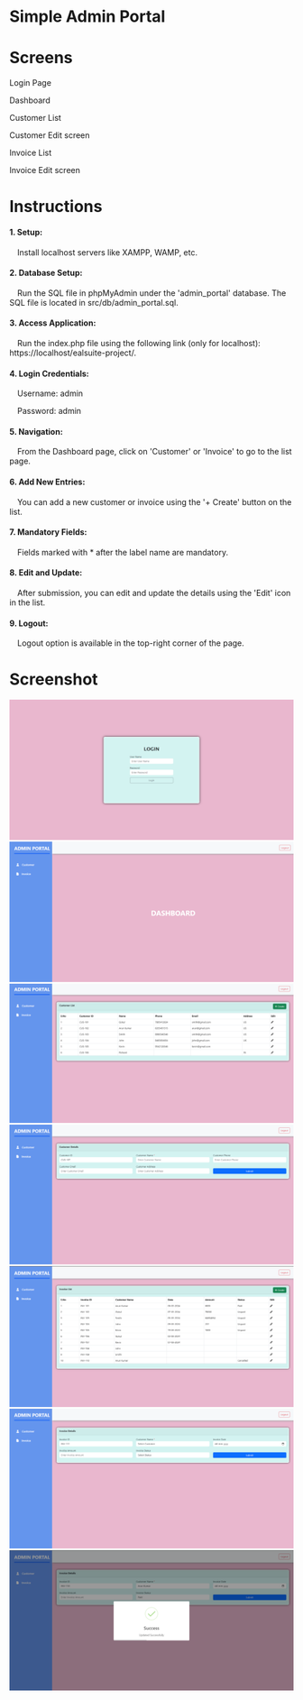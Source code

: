 # Simple Admin Portal 

# Screens

Login Page

Dashboard

Customer List

Customer Edit screen

Invoice List

Invoice Edit screen

# Instructions

#### 1. Setup:

&emsp;Install localhost servers like XAMPP, WAMP, etc.

#### 2. Database Setup:

&emsp;Run the SQL file in phpMyAdmin under the 'admin_portal' database. The SQL file is located in src/db/admin_portal.sql.

#### 3. Access Application:

&emsp;Run the index.php file using the following link (only for localhost): https://localhost/ealsuite-project/.

#### 4. Login Credentials:

&emsp;Username: admin

&emsp;Password: admin

#### 5. Navigation:

&emsp;From the Dashboard page, click on 'Customer' or 'Invoice' to go to the list page.

#### 6. Add New Entries:

&emsp;You can add a new customer or invoice using the '+ Create' button on the list.

#### 7. Mandatory Fields:

&emsp;Fields marked with * after the label name are mandatory.

#### 8. Edit and Update:

&emsp;After submission, you can edit and update the details using the 'Edit' icon in the list.

#### 9. Logout:

&emsp;Logout option is available in the top-right corner of the page.

# Screenshot

![Image of Login Page](https://github.com/Ambroarun83/ealsuite-project/blob/main/screenshots/login-page.png)
![Image of Dashboard](https://github.com/Ambroarun83/ealsuite-project/blob/main/screenshots/dashboard-page.png)
![Image of Customer List](https://github.com/Ambroarun83/ealsuite-project/blob/main/screenshots/customer-list.png)
![Image of Add Customer](https://github.com/Ambroarun83/ealsuite-project/blob/main/screenshots/add-customer.png)
![Image of Invoice List](https://github.com/Ambroarun83/ealsuite-project/blob/main/screenshots/invoice-list.png)
![Image of Add Invoice](https://github.com/Ambroarun83/ealsuite-project/blob/main/screenshots/add-invoice.png)
![Image of Updating Detail](https://github.com/Ambroarun83/ealsuite-project/blob/main/screenshots/update.png)
